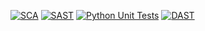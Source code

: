 [![SCA](https://github.com/stiifii/tbo_projekt/actions/workflows/dependency_check.yml/badge.svg)](https://github.com/stiifii/tbo_projekt/actions/workflows/dependency_check.yml)
[![SAST](https://github.com/stiifii/tbo_projekt/actions/workflows/bandit.yml/badge.svg)](https://github.com/stiifii/tbo_projekt/actions/workflows/bandit.yml)
[![Python Unit Tests](https://github.com/stiifii/tbo_projekt/actions/workflows/unit-tests.yml/badge.svg)](https://github.com/stiifii/tbo_projekt/actions/workflows/unit-tests.yml)
[![DAST](https://github.com/stiifii/tbo_projekt/actions/workflows/zap.yml/badge.svg)](https://github.com/stiifii/tbo_projekt/actions/workflows/zap.yml)